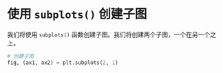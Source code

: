 # 使用 `subplots()` 创建子图

我们将使用 `subplots()` 函数创建子图。我们将创建两个子图，一个在另一个之上。

```python
# 创建子图
fig, (ax1, ax2) = plt.subplots(2, 1)
```
